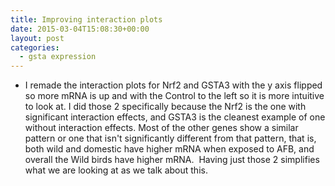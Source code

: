 ```yaml
---
title: Improving interaction plots
date: 2015-03-04T15:08:30+00:00
layout: post
categories:
  - gsta expression
---
```

  * I remade the interaction plots for Nrf2 and GSTA3 with the y axis flipped so more mRNA is up and with the Control to the left so it is more intuitive to look at. I did those 2 specifically because the Nrf2 is the one with significant interaction effects, and GSTA3 is the cleanest example of one without interaction effects. Most of the other genes show a similar pattern or one that isn't significantly different from that pattern, that is, both wild and domestic have higher mRNA when exposed to AFB, and overall the Wild birds have higher mRNA.  Having just those 2 simplifies what we are looking at as we talk about this.
